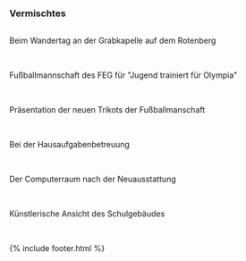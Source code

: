 ---
---

<h3>
  Vermischtes
</h3>
<div id="links">
  <div class="row">
    <div class="col-lg-4">
      <a href="http://www.feg-stuttgart.de/bilder/galerie/vermischt/high/a1.jpg" title="Wandertag auf dem Rotenberg" data-gallery>
        <script type="text/javascript" charset="utf-8">
          createimage(localStorage.getItem('Galerie-Vermischtes-1'), 'Wandertag auf dem Rotenberg', 'Galerie-Vermischtes-1');
        </script>
        <img class="img-thumbnail gallery" src="" alt='' id="Galerie-Vermischtes-1" />
      </a>
      <p>
        Beim Wandertag an der Grabkapelle auf dem Rotenberg
      </p>
      <br/>
    </div>
    <div class="col-lg-4">
      <a href="http://www.feg-stuttgart.de/bilder/galerie/vermischt/high/a2.jpg" title="Fußballmannschaft des FEG" data-gallery>
        <script type="text/javascript" charset="utf-8">
          createimage(localStorage.getItem('Galerie-Vermischtes-2'), 'Wandertag auf dem Rotenberg', 'Galerie-Vermischtes-2');
        </script>
        <img class="img-thumbnail gallery" src="" alt='' id="Galerie-Vermischtes-2" />
      </a>
      <p>
        Fußballmannschaft des FEG für "Jugend trainiert für Olympia"
      </p>
      <br/>
    </div>
    <div class="col-lg-4">
      <a href="http://www.feg-stuttgart.de/bilder/galerie/vermischt/high/a3.jpg" title="Präsentation der neuen Trikots" data-gallery>
        <script type="text/javascript" charset="utf-8">
          createimage(localStorage.getItem('Galerie-Vermischtes-3'), 'Wandertag auf dem Rotenberg', 'Galerie-Vermischtes-3');
        </script>
        <img class="img-thumbnail gallery" src="{{img.2}}" alt='' id="Galerie-Vermischtes-3" />
      </a>
      <p>
        Präsentation der neuen Trikots der Fußballmanschaft
      </p>
      <br/>
    </div>
    <div class="col-lg-4">
      <a href="http://www.feg-stuttgart.de/bilder/galerie/vermischt/high/a4.jpg" title="Hausaufgabenbetreuung" data-gallery>
        <script type="text/javascript" charset="utf-8">
          createimage(localStorage.getItem('Galerie-Vermischtes-4'), 'Wandertag auf dem Rotenberg', 'Galerie-Vermischtes-4');
        </script>
        <img class="img-thumbnail gallery" src="" alt='' id="Galerie-Vermischtes-4" />
      </a>
      <p>
        Bei der Hausaufgabenbetreuung
      </p>
      <br/>
    </div>
    <div class="col-lg-4">
      <a href="http://www.feg-stuttgart.de/bilder/galerie/vermischt/high/a5.jpg" title="Der Computerraum nach der Neuausstattung" data-gallery>
        <script type="text/javascript" charset="utf-8">
          createimage(localStorage.getItem('Galerie-Vermischtes-5'), 'Wandertag auf dem Rotenberg', 'Galerie-Vermischtes-5');
        </script>
        <img class="img-thumbnail gallery" src="" alt='' id="Galerie-Vermischtes-5" />
      </a>
      <p>
        Der Computerraum nach der Neuausstattung
      </p>
      <br/>
    </div>
    <div class="col-lg-4">
      <a href="http://www.feg-stuttgart.de/bilder/galerie/vermischt/high/a6.jpg" title="Künstlerische Ansicht des Schulgebäudes" data-gallery>
        <script type="text/javascript" charset="utf-8">
          createimage(localStorage.getItem('Galerie-Vermischtes-6'), 'Wandertag auf dem Rotenberg', 'Galerie-Vermischtes-6');
        </script>
        <img class="img-thumbnail gallery" src="" alt='' id="Galerie-Vermischtes-6" />
      </a>
      <p>
        Künstlerische Ansicht des Schulgebäudes
      </p>
      <br/>
    </div>
  </div>
</div>

{% include footer.html %}
